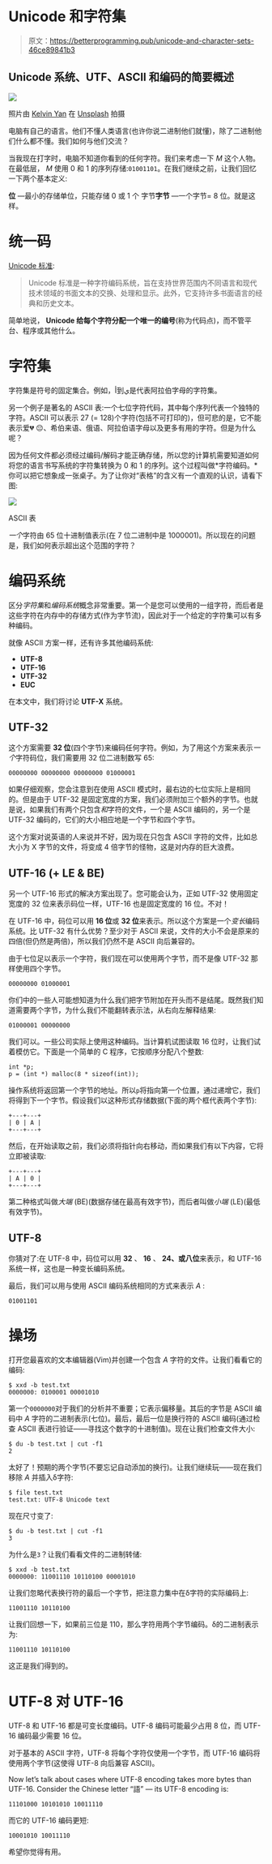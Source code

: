 # Unicode 和字符集

> 原文：<https://betterprogramming.pub/unicode-and-character-sets-46ce89841b3>

## Unicode 系统、UTF、ASCII 和编码的简要概述

![](img/4a283857b2d64f314478eac6e490523c.png)

照片由 [Kelvin Yan](https://unsplash.com/@kelvinyan) 在 [Unsplash](https://unsplash.com/) 拍摄

电脑有自己的语言。他们不懂人类语言(也许你说二进制他们就懂)，除了二进制他们什么都不懂。我们如何与他们交流？

当我现在打字时，电脑不知道你看到的任何字符。我们来考虑一下 *M* 这个人物。在最低层， *M* 使用 0 和 1 的序列存储:`01001101`。在我们继续之前，让我们回忆一下两个基本定义:

**位** —最小的存储单位，只能存储 0 或 1 个
字节**字节** —一个字节= 8 位。就是这样。

# 统一码

[Unicode 标准](http://unicode.org/standard/standard.html):

> Unicode 标准是一种字符编码系统，旨在支持世界范围内不同语言和现代技术领域的书面文本的交换、处理和显示。此外，它支持许多书面语言的经典和历史文本。

简单地说， **Unicode 给每个字符分配一个唯一的编号**(称为代码点)，而不管平台、程序或其他什么。

# 字符集

字符集是符号的固定集合。例如，أ到ي是代表阿拉伯字母的字符集。

另一个例子是著名的 ASCII 表:一个七位字符代码，其中每个序列代表一个独特的字符。ASCII 可以表示 27 (= 128)个字符(包括不可打印的)，但可悲的是，它不能表示爱💔 😔、希伯来语、俄语、阿拉伯语字母以及更多有用的字符。但是为什么呢？

因为任何文件都必须经过编码/解码才能正确存储，所以您的计算机需要知道如何将您的语言书写系统的字符集转换为 0 和 1 的序列。这个过程叫做*字符编码。*你可以把它想象成一张桌子。为了让你对“表格”的含义有一个直观的认识，请看下图:

![](img/3996a0a8804c395c1e12948ee58a9522.png)

ASCII 表

*一个*字符由 65 位十进制值表示(在 7 位二进制中是 1000001)。所以现在的问题是，我们如何表示超出这个范围的字符？

# 编码系统

区分*字符集*和*编码系统*概念非常重要。第一个是您可以使用的一组字符，而后者是这些字符在内存中的存储方式(作为字节流)，因此对于一个给定的字符集可以有多种编码。

就像 ASCII 方案一样，还有许多其他编码系统:

*   **UTF-8**
*   **UTF-16**
*   **UTF-32**
*   **EUC**

在本文中，我们将讨论 **UTF-X** 系统。

## UTF-32

这个方案需要 **32 位**(四个字节)来编码任何字符。例如，为了用这个方案来表示*一个*字符码位，我们需要用 32 位二进制数写 65:

```
00000000 00000000 00000000 01000001
```

如果仔细观察，您会注意到在使用 ASCII 模式时，最右边的七位实际上是相同的。但是由于 UTF-32 是固定宽度的方案，我们必须附加三个额外的字节。也就是说，如果我们有两个只包含*和*字符的文件，一个是 ASCII 编码的，另一个是 UTF-32 编码的，它们的大小相应地是一个字节和四个字节。

这个方案对说英语的人来说并不好，因为现在只包含 ASCII 字符的文件，比如总大小为 X 字节的文件，将变成 4 倍字节的怪物，这是对内存的巨大浪费。

## UTF-16 (+ LE & BE)

另一个 UTF-16 形式的解决方案出现了。您可能会认为，正如 UTF-32 使用固定宽度的 32 位来表示码位一样，UTF-16 也是固定宽度的 16 位。不对！

在 UTF-16 中，码位可以用 **16 位**或 **32 位**来表示。所以这个方案是一个*变长*编码系统。比 UTF-32 有什么优势？至少对于 ASCII 来说，文件的大小不会是原来的四倍(但仍然是两倍)，所以我们仍然不是 ASCII 向后兼容的。

由于七位足以表示一个字符，我们现在可以使用两个字节，而不是像 UTF-32 那样使用四个字节。

```
00000000 01000001
```

你们中的一些人可能想知道为什么我们把字节附加在开头而不是结尾。既然我们知道需要两个字节，为什么我们不能翻转表示法，从右向左解释结果:

```
01000001 00000000
```

我们可以。一些公司实际上使用这种编码。当计算机试图读取 16 位时，让我们试着模仿它。下面是一个简单的 C 程序，它按顺序分配八个整数:

```
int *p;
p = (int *) malloc(8 * sizeof(int));
```

操作系统将返回第一个字节的地址。所以`p`将指向第一个位置，通过递增它，我们将得到下一个字节。假设我们以这种形式存储数据(下面的两个框代表两个字节):

```
+---+---+
| 0 | A |
+---+---+
```

然后，在开始读取之前，我们必须将指针向右移动，而如果我们有以下内容，它将立即被读取:

```
+---+---+
| A | 0 |
+---+---+
```

第二种格式叫做*大端* (BE)(数据存储在最高有效字节)，而后者叫做*小端* (LE)(最低有效字节)。

## UTF-8

你猜对了:在 UTF-8 中，码位可以用 **32** 、 **16** 、 **24、**或**八位**来表示，和 UTF-16 系统一样，这也是一种变长编码系统。

最后，我们可以用与使用 ASCII 编码系统相同的方式来表示 *A* :

```
01001101
```

# 操场

打开您最喜欢的文本编辑器(Vim)并创建一个包含 *A* 字符的文件。让我们看看它的编码:

```
$ xxd -b test.txt
0000000: 0100001 00001010
```

第一个`0000000`对于我们的分析并不重要；它表示偏移量。其后的字节是 ASCII 编码中 *A* 字符的二进制表示(七位)。最后，最后一位是换行符的 ASCII 编码(通过检查 ASCII 表进行验证——寻找这个数字的十进制值)。现在让我们检查文件大小:

```
$ du -b test.txt | cut -f1
2
```

太好了！预期的两个字节(不要忘记自动添加的换行)。让我们继续玩——现在我们移除 *A* 并插入δ字符:

```
$ file test.txt
test.txt: UTF-8 Unicode text
```

现在尺寸变了:

```
$ du -b test.txt | cut -f1
3
```

为什么是`3`？让我们看看文件的二进制转储:

```
$ xxd -b test.txt
0000000: 11001110 10110100 00001010
```

让我们忽略代表换行符的最后一个字节，把注意力集中在δ字符的实际编码上:

```
11001110 10110100
```

让我们回想一下，如果前三位是 110，那么字符用两个字节编码。δ的二进制表示为:

```
11001110 10110100
```

这正是我们得到的。

# UTF-8 对 UTF-16

UTF-8 和 UTF-16 都是可变长度编码。UTF-8 编码可能最少占用 8 位，而 UTF-16 编码最少需要 16 位。

对于基本的 ASCII 字符，UTF-8 将每个字符仅使用一个字节，而 UTF-16 编码将使用两个字节(这使得 UTF-8 向后兼容 ASCII)。

Now let’s talk about cases where UTF-8 encoding takes more bytes than UTF-16\. Consider the Chinese letter “語” — its UTF-8 encoding is:

```
11101000 10101010 10011110
```

而它的 UTF-16 编码更短:

```
10001010 10011110
```

希望你觉得有用。